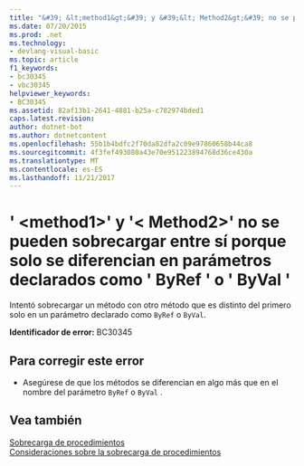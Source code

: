 ```yaml
---
title: "&#39; &lt;method1&gt;&#39; y &#39;&lt; Method2&gt;&#39; no se pueden sobrecargar entre sí porque solo se diferencian en parámetros declarados como &#39; ByRef &#39; o &#39; ByVal &#39;"
ms.date: 07/20/2015
ms.prod: .net
ms.technology:
- devlang-visual-basic
ms.topic: article
f1_keywords:
- bc30345
- vbc30345
helpviewer_keywords:
- BC30345
ms.assetid: 82af13b1-2641-4881-b25a-c782974bded1
caps.latest.revision: 
author: dotnet-bot
ms.author: dotnetcontent
ms.openlocfilehash: 55b1b4bdfc2f70da82dfa2c09e97860658b44ca8
ms.sourcegitcommit: 4f3fef493080a43e70e951223894768d36ce430a
ms.translationtype: MT
ms.contentlocale: es-ES
ms.lasthandoff: 11/21/2017
---
```

# <a name="39ltmethod1gt39-and-39ltmethod2gt39-cannot-overload-each-other-because-they-differ-only-by-parameters-declared-39byref39-or-39byval39"></a>&#39; &lt;method1&gt;&#39; y &#39;&lt; Method2&gt;&#39; no se pueden sobrecargar entre sí porque solo se diferencian en parámetros declarados como &#39; ByRef &#39; o &#39; ByVal &#39;
Intentó sobrecargar un método con otro método que es distinto del primero solo en un parámetro declarado como `ByRef` o `ByVal`.  
  
 **Identificador de error:** BC30345  
  
## <a name="to-correct-this-error"></a>Para corregir este error  
  
-   Asegúrese de que los métodos se diferencian en algo más que en el nombre del parámetro `ByRef` o `ByVal` .  
  
## <a name="see-also"></a>Vea también  
 [Sobrecarga de procedimientos](../../visual-basic/programming-guide/language-features/procedures/procedure-overloading.md)  
 [Consideraciones sobre la sobrecarga de procedimientos](../../visual-basic/programming-guide/language-features/procedures/considerations-in-overloading-procedures.md)
